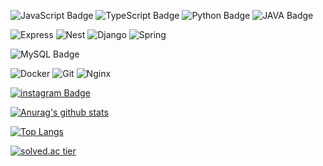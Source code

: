
![JavaScript Badge](https://img.shields.io/badge/javascript-F7DF1E?style=for-the-badge&logo=javascript&logoColor=white)
![TypeScript Badge](https://img.shields.io/badge/typescript-#3178C6?style=for-the-badge&logo=typescript&logoColor=white)
![Python Badge](https://img.shields.io/badge/Python-E4405F?style=for-the-badge&logo=Python&logoColor=white&link=)
![JAVA Badge](https://img.shields.io/badge/JAVA-blue?style=for-the-badge&logo=JAVA&logoColor=white&link=)

![Express](https://img.shields.io/badge/express-#000000?style=for-the-badge&logo=express&logoColor=white&link=)
![Nest](https://img.shields.io/badge/nest-#E0234E?style=for-the-badge&logo=nest&logoColor=white&link=)
![Django](https://img.shields.io/badge/Django-green?style=for-the-badge&logo=Django&logoColor=white&link=)
![Spring](https://img.shields.io/badge/spring-#6DB33F?style=for-the-badge&logo=spring&logoColor=white&link=)


![MySQL Badge](https://img.shields.io/badge/MySQL-black?style=for-the-badge&logo=MySQL&logoColor=white&link=)

![Docker](https://img.shields.io/badge/Docker-sky?style=for-the-badge&logo=Docker&logoColor=white&link=)
![Git](https://img.shields.io/badge/Git-purple?style=for-the-badge&logo=Git&logoColor=white&link=)
![Nginx](https://img.shields.io/badge/Nginx-yellow?style=for-the-badge&logo=Nginx&logoColor=white&link=)

[![instagram Badge](https://img.shields.io/badge/instagram-d14836?style=flat-square&logo=instagram&logoColor=white&link=)](https://www.instagram.com/muldae.ms/)

[![Anurag's github stats](https://github-readme-stats.vercel.app/api?username=lunchRamen)](https://github.com/anuraghazra/github-readme-stats)

[![Top Langs](https://github-readme-stats.vercel.app/api/top-langs/?username=lunchRamen&layout=compact)](https://github.com/lunchRamen)

[![solved.ac tier](http://mazassumnida.wtf/api/v2/generate_badge?boj=bloom6561)](https://solved.ac/bloom6561)


<!--
**lunchRamen/lunchRamen** is a ✨ _special_ ✨ repository because its `README.md` (this file) appears on your GitHub profile.

Here are some ideas to get you started:

- 🔭 I’m currently working on ...
- 🌱 I’m currently learning ...
- 👯 I’m looking to collaborate on ...
- 🤔 I’m looking for help with ...
- 💬 Ask me about ...
- 📫 How to reach me: ...
- 😄 Pronouns: ...
- ⚡ Fun fact: ...
-->
